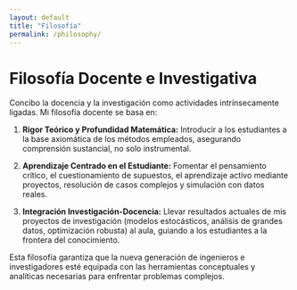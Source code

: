 ```yaml
---
layout: default
title: "Filosofía"
permalink: /philosophy/
---
```


# Filosofía Docente e Investigativa

Concibo la docencia y la investigación como actividades intrínsecamente ligadas. Mi filosofía docente se basa en:

1. **Rigor Teórico y Profundidad Matemática:** Introducir a los estudiantes a la base axiomática de los métodos empleados, asegurando comprensión sustancial, no solo instrumental.
   
2. **Aprendizaje Centrado en el Estudiante:** Fomentar el pensamiento crítico, el cuestionamiento de supuestos, el aprendizaje activo mediante proyectos, resolución de casos complejos y simulación con datos reales.
   
3. **Integración Investigación-Docencia:** Llevar resultados actuales de mis proyectos de investigación (modelos estocásticos, análisis de grandes datos, optimización robusta) al aula, guiando a los estudiantes a la frontera del conocimiento.

Esta filosofía garantiza que la nueva generación de ingenieros e investigadores esté equipada con las herramientas conceptuales y analíticas necesarias para enfrentar problemas complejos.
